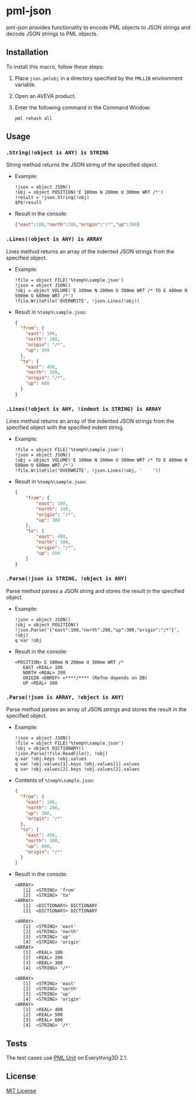 # pml-json

pml-json provides functionality to encode PML objects to JSON strings and decode JSON strings to PML objects.

## Installation

To install this macro, follow these steps:

1. Place `json.pmlobj` in a directory specified by the `PMLLIB` environment variable.

2. Open an AVEVA product.

3. Enter the following command in the Command Window:

   ```pml
   pml rehash all
   ```

## Usage

### `.String(!object is ANY) is STRING`

String method returns the JSON string of the specified object.

- Example:

  ```pml
  !json = object JSON()
  !obj = object POSITION('E 100mm N 200mm U 300mm WRT /*')
  !result = !json.String(!obj)
  $P$!result
  ```

- Result in the console:

  ```json
  {"east":100,"north":200,"origin":"/*","up":300}
  ```

### `.Lines(!object is ANY) is ARRAY`

Lines method returns an array of the indented JSON strings from the specified object.

- Example:

  ```pml
  !file = object FILE('%temp%\sample.json')
  !json = object JSON()
  !obj = object VOLUME('E 100mm N 200mm U 300mm WRT /* TO E 400mm N 500mm U 600mm WRT /*')
  !file.WriteFile('OVERWRITE', !json.Lines(!obj))
  ```

- Result in `%temp%\sample.json`:

  ```json
  {
    "from": {
      "east": 100,
      "north": 200,
      "origin": "/*",
      "up": 300
    },
    "to": {
      "east": 400,
      "north": 500,
      "origin": "/*",
      "up": 600
    }
  }
  ```

### `.Lines(!object is ANY, !indent is STRING) is ARRAY`

Lines method returns an array of the indented JSON strings from the specified object with the specified indent string.

- Example:

  ```pml
  !file = object FILE('%temp%\sample.json')
  !json = object JSON()
  !obj = object VOLUME('E 100mm N 200mm U 300mm WRT /* TO E 400mm N 500mm U 600mm WRT /*')
  !file.WriteFile('OVERWRITE', !json.Lines(!obj, '    '))
  ```

- Result in `%temp%\sample.json`:

  ```json
  {
      "from": {
          "east": 100,
          "north": 200,
          "origin": "/*",
          "up": 300
      },
      "to": {
          "east": 400,
          "north": 500,
          "origin": "/*",
          "up": 600
      }
  }
  ```

### `.Parse(!json is STRING, !object is ANY)`

Parse method parses a JSON string and stores the result in the specified object.

- Example:

  ```pml
  !json = object JSON()
  !obj = object POSITION()
  !json.Parse('{"east":100,"north":200,"up":300,"origin":"/*"}', !obj)
  q var !obj
  ```

- Result in the console:

  ```text
  <POSITION> E 100mm N 200mm U 300mm WRT /*
     EAST <REAL> 100
     NORTH <REAL> 200
     ORIGIN <DBREF> =****/**** (Refno depends on DB)
     UP <REAL> 300
  ```

### `.Parse(!json is ARRAY, !object is ANY)`

Parse method parses an array of JSON strings and stores the result in the specified object.

- Example:

  ```pml
  !json = object JSON()
  !file = object FILE('%temp%\sample.json')
  !obj = object DICTIONARY()
  !json.Parse(!file.ReadFile(), !obj)
  q var !obj.keys !obj.values
  q var !obj.values[1].keys !obj.values[1].values
  q var !obj.values[2].keys !obj.values[2].values
  ```

- Contents of `%temp%\sample.json`:

  ```json
  {
    "from": {
      "east": 100,
      "north": 200,
      "up": 300,
      "origin": "/*"
    },
    "to": {
      "east": 400,
      "north": 500,
      "up": 600,
      "origin": "/*"
    }
  }
  ```

- Result in the console:

  ```text
  <ARRAY>
     [1]  <STRING> 'from'
     [2]  <STRING> 'to'
  <ARRAY>
     [1]  <DICTIONARY> DICTIONARY
     [2]  <DICTIONARY> DICTIONARY
  
  <ARRAY>
     [1]  <STRING> 'east'
     [2]  <STRING> 'north'
     [3]  <STRING> 'up'
     [4]  <STRING> 'origin'
  <ARRAY>
     [1]  <REAL> 100
     [2]  <REAL> 200
     [3]  <REAL> 300
     [4]  <STRING> '/*'
  
  <ARRAY>
     [1]  <STRING> 'east'
     [2]  <STRING> 'north'
     [3]  <STRING> 'up'
     [4]  <STRING> 'origin'
  <ARRAY>
     [1]  <REAL> 400
     [2]  <REAL> 500
     [3]  <REAL> 600
     [4]  <STRING> '/*'
  ```

## Tests

The test cases use [PML Unit](https://github.com/PoByBolek/PmlUnit) on Everything3D 2.1.

## License

[MIT License](LICENSE)
